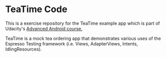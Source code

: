 # TeaTime Code

This is a exercise repository for the TeaTime example app which is part of Udacity's [Advanced Android course.](https://www.udacity.com/course/advanced-android-app-development--ud855)

TeaTime is a mock tea ordering app that demonstrates various uses of the Espresso Testing framework (i.e. Views, AdapterViews, Intents, IdlingResources).